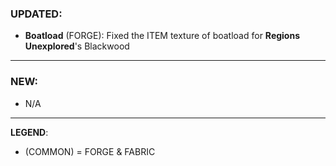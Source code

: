 ### UPDATED:
- **Boatload** (FORGE): Fixed the ITEM texture of boatload for **Regions Unexplored**'s Blackwood 

---

### NEW:
- N/A

---

**LEGEND**:
- (COMMON) = FORGE & FABRIC